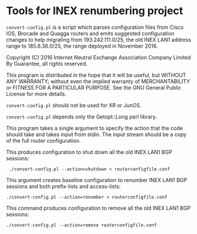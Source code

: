 # Tools for INEX renumbering project

```convert-config.pl``` is a script which parses configuration files from
Cisco IOS, Brocade and Quagga routers and emits suggested configuration
changes to help migrating from 193.242.111.0/25, the old INEX LAN1 address
range to 185.6.36.0/25, the range deployed in November 2016.

Copyright (C) 2016 Internet Neutral Exchange Association Company Limited By
Guarantee, all rights reserved.

This program is distributed in the hope that it will be useful, but WITHOUT
ANY WARRANTY; without even the implied warranty of MERCHANTABILITY or
FITNESS FOR A PARTICULAR PURPOSE.  See the GNU General Public License for
more details.

```convert-config.pl``` should not be used for XR or JunOS.

```convert-config.pl``` depends only the Getopt::Long perl library.

This program takes a single argument to specify the action that the code
should take and takes input from stdin.  The input stream should be a copy
of the full router configuration.

This produces configuration to shut down all the old INEX LAN1 BGP sessions:

```
 ./convert-config.pl --action=shutdown < routerconfigfile.conf
```

This argument creates baseline configuration to renumber INEX LAN1 BGP
sessions and both prefix-lists and access-lists:

```
./convert-config.pl --action=renumber < routerconfigfile.conf
```

This command produces configuration to remove all the old INEX LAN1 BGP
sessions:

```
./convert-config.pl --action=remove routerconfigfile.conf
```
